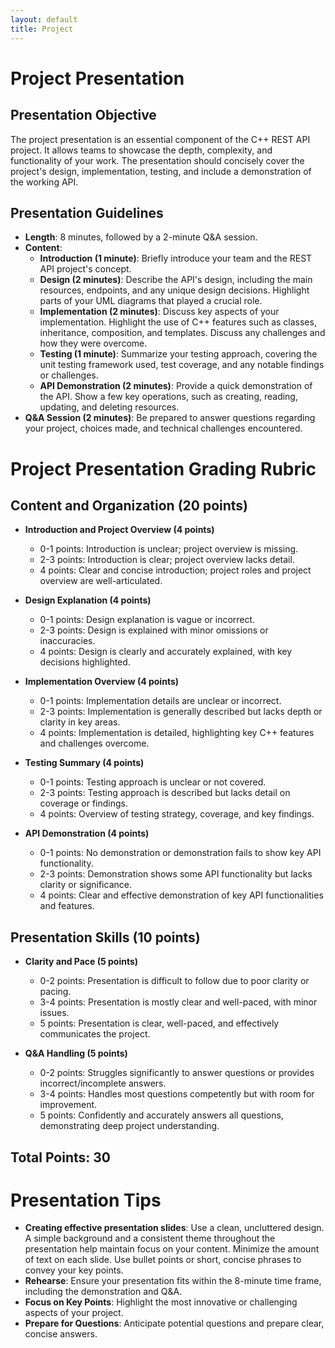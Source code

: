 ```yaml
---
layout: default
title: Project
---
```


# Project Presentation 

## Presentation Objective
The project presentation is an essential component of the C++ REST API project. It allows teams to showcase the depth, complexity, and functionality of your work. The presentation should concisely cover the project's design, implementation, testing, and include a demonstration of the working API.

## Presentation Guidelines

- **Length**: 8 minutes, followed by a 2-minute Q&A session.
- **Content**:
  - **Introduction (1 minute)**: Briefly introduce your team and the REST API project's concept.
  - **Design (2 minutes)**: Describe the API's design, including the main resources, endpoints, and any unique design decisions. Highlight parts of your UML diagrams that played a crucial role.
  - **Implementation (2 minutes)**: Discuss key aspects of your implementation. Highlight the use of C++ features such as classes, inheritance, composition, and templates. Discuss any challenges and how they were overcome.
  - **Testing (1 minute)**: Summarize your testing approach, covering the unit testing framework used, test coverage, and any notable findings or challenges.
  - **API Demonstration (2 minutes)**: Provide a quick demonstration of the API. Show a few key operations, such as creating, reading, updating, and deleting resources.
- **Q&A Session (2 minutes)**: Be prepared to answer questions regarding your project, choices made, and technical challenges encountered.

# Project Presentation Grading Rubric

## Content and Organization (20 points)

- **Introduction and Project Overview (4 points)**
  - 0-1 points: Introduction is unclear; project overview is missing.
  - 2-3 points: Introduction is clear; project overview lacks detail.
  - 4 points: Clear and concise introduction; project roles and project overview are well-articulated.

- **Design Explanation (4 points)**
  - 0-1 points: Design explanation is vague or incorrect.
  - 2-3 points: Design is explained with minor omissions or inaccuracies.
  - 4 points: Design is clearly and accurately explained, with key decisions highlighted.

- **Implementation Overview (4 points)**
  - 0-1 points: Implementation details are unclear or incorrect.
  - 2-3 points: Implementation is generally described but lacks depth or clarity in key areas.
  - 4 points: Implementation is detailed, highlighting key C++ features and challenges overcome.

- **Testing Summary (4 points)**
  - 0-1 points: Testing approach is unclear or not covered.
  - 2-3 points: Testing approach is described but lacks detail on coverage or findings.
  - 4 points: Overview of testing strategy, coverage, and key findings.

- **API Demonstration (4 points)**
  - 0-1 points: No demonstration or demonstration fails to show key API functionality.
  - 2-3 points: Demonstration shows some API functionality but lacks clarity or significance.
  - 4 points: Clear and effective demonstration of key API functionalities and features.

## Presentation Skills (10 points)

- **Clarity and Pace (5 points)**
  - 0-2 points: Presentation is difficult to follow due to poor clarity or pacing.
  - 3-4 points: Presentation is mostly clear and well-paced, with minor issues.
  - 5 points: Presentation is clear, well-paced, and effectively communicates the project.

- **Q&A Handling (5 points)**
  - 0-2 points: Struggles significantly to answer questions or provides incorrect/incomplete answers.
  - 3-4 points: Handles most questions competently but with room for improvement.
  - 5 points: Confidently and accurately answers all questions, demonstrating deep project understanding.

## Total Points: 30


# Presentation Tips
- **Creating effective presentation slides**: Use a clean, uncluttered design. A simple background and a consistent theme throughout the presentation help maintain focus on your content. Minimize the amount of text on each slide. Use bullet points or short, concise phrases to convey your key points.
- **Rehearse**: Ensure your presentation fits within the 8-minute time frame, including the demonstration and Q&A.
- **Focus on Key Points**: Highlight the most innovative or challenging aspects of your project.
- **Prepare for Questions**: Anticipate potential questions and prepare clear, concise answers.
